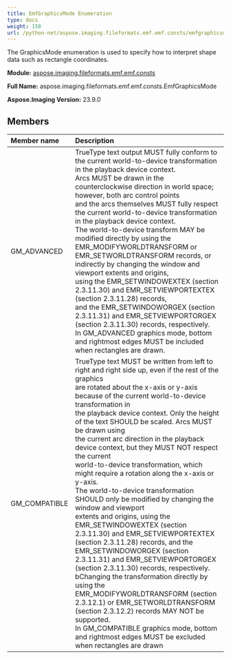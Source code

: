 ```yaml
---
title: EmfGraphicsMode Enumeration
type: docs
weight: 150
url: /python-net/aspose.imaging.fileformats.emf.emf.consts/emfgraphicsmode/
---
```


The GraphicsMode enumeration is used to specify how to interpret shape data such as rectangle coordinates.

**Module:** [aspose.imaging.fileformats.emf.emf.consts](/imaging/python-net/aspose.imaging.fileformats.emf.emf.consts/)

**Full Name:** aspose.imaging.fileformats.emf.emf.consts.EmfGraphicsMode

**Aspose.Imaging Version:** 23.9.0

## **Members**
| **Member name** | **Description** |
| :- | :- |
| GM_ADVANCED | TrueType text output MUST fully conform to the current world-to-device transformation in the playback device context.<br/>            Arcs MUST be drawn in the counterclockwise direction in world space; however, both arc control points <br/>            and the arcs themselves MUST fully respect the current world-to-device transformation in the playback device context.<br/>            The world-to-device transform MAY be modified directly by using the EMR_MODIFYWORLDTRANSFORM or <br/>            EMR_SETWORLDTRANSFORM records, or indirectly by changing the window and viewport extents and origins, <br/>            using the EMR_SETWINDOWEXTEX (section 2.3.11.30) and EMR_SETVIEWPORTEXTEX (section 2.3.11.28) records, <br/>            and the EMR_SETWINDOWORGEX (section 2.3.11.31) and EMR_SETVIEWPORTORGEX (section 2.3.11.30) records, respectively.<br/>            In GM_ADVANCED graphics mode, bottom and rightmost edges MUST be included when rectangles are drawn. |
| GM_COMPATIBLE | TrueType text MUST be written from left to right and right side up, even if the rest of the graphics <br/>            are rotated about the x-axis or y-axis because of the current world-to-device transformation in <br/>            the playback device context. Only the height of the text SHOULD be scaled. Arcs MUST be drawn using <br/>            the current arc direction in the playback device context, but they MUST NOT respect the current <br/>            world-to-device transformation, which might require a rotation along the x-axis or y-axis.<br/>            The world-to-device transformation SHOULD only be modified by changing the window and viewport <br/>            extents and origins, using the EMR_SETWINDOWEXTEX (section 2.3.11.30) and EMR_SETVIEWPORTEXTEX <br/>            (section 2.3.11.28) records, and the EMR_SETWINDOWORGEX (section 2.3.11.31) and EMR_SETVIEWPORTORGEX <br/>            (section 2.3.11.30) records, respectively. bChanging the transformation directly by using the <br/>            EMR_MODIFYWORLDTRANSFORM (section 2.3.12.1) or EMR_SETWORLDTRANSFORM (section 2.3.12.2) records MAY NOT be supported.<br/>            In GM_COMPATIBLE graphics mode, bottom and rightmost edges MUST be excluded when rectangles are drawn |
